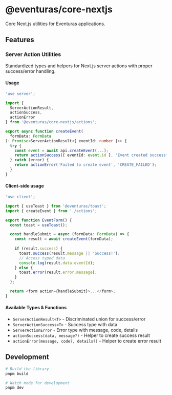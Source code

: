 # @eventuras/core-nextjs

Core Next.js utilities for Eventuras applications.

## Features

### Server Action Utilities

Standardized types and helpers for Next.js server actions with proper success/error handling.

#### Usage

```typescript
'use server';

import { 
  ServerActionResult, 
  actionSuccess, 
  actionError 
} from '@eventuras/core-nextjs/actions';

export async function createEvent(
  formData: FormData
): Promise<ServerActionResult<{ eventId: number }>> {
  try {
    const event = await api.createEvent(...);
    return actionSuccess({ eventId: event.id }, 'Event created successfully!');
  } catch (error) {
    return actionError('Failed to create event', 'CREATE_FAILED');
  }
}
```

#### Client-side usage

```typescript
'use client';

import { useToast } from '@eventuras/toast';
import { createEvent } from './actions';

export function EventForm() {
  const toast = useToast();

  const handleSubmit = async (formData: FormData) => {
    const result = await createEvent(formData);
    
    if (result.success) {
      toast.success(result.message || 'Success!');
      // Access typed data
      console.log(result.data.eventId);
    } else {
      toast.error(result.error.message);
    }
  };

  return <form action={handleSubmit}>...</form>;
}
```

#### Available Types & Functions

- `ServerActionResult<T>` - Discriminated union for success/error
- `ServerActionSuccess<T>` - Success type with data
- `ServerActionError` - Error type with message, code, details
- `actionSuccess(data, message?)` - Helper to create success result
- `actionError(message, code?, details?)` - Helper to create error result

## Development

```bash
# Build the library
pnpm build

# Watch mode for development
pnpm dev
```

